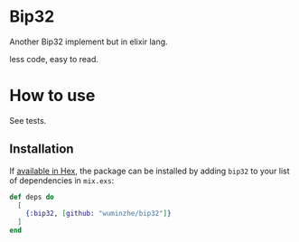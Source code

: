 # Bip32

Another Bip32 implement but in elixir lang. 

less code, easy to read.

# How to use

See tests.

## Installation

If [available in Hex](https://hex.pm/docs/publish), the package can be installed
by adding `bip32` to your list of dependencies in `mix.exs`:

```elixir
def deps do
  [
    {:bip32, [github: "wuminzhe/bip32"]}
  ]
end
```

